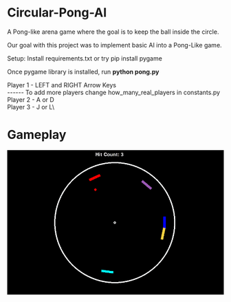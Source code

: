 # Circular-Pong-AI

A Pong-like arena game where the goal is to keep the ball inside the circle.

Our goal with this project was to implement basic AI into a Pong-Like game.

Setup:
Install requirements.txt or try pip install pygame

Once pygame library is installed, run 
**python pong.py**

Player 1 - LEFT and RIGHT Arrow Keys\
------ To add more players change how_many_real_players in constants.py\
Player 2 - A or D\
Player 3 - J or L\

# Gameplay
![](https://github.com/abandomingo/Circular-Pong-AI/blob/main/pong.gif)
